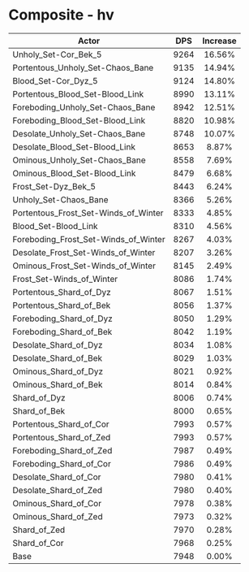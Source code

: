 # Composite - hv
| Actor | DPS | Increase |
|---|:---:|:---:|
|Unholy_Set-Cor_Bek_5|9264|16.56%|
|Portentous_Unholy_Set-Chaos_Bane|9135|14.94%|
|Blood_Set-Cor_Dyz_5|9124|14.80%|
|Portentous_Blood_Set-Blood_Link|8990|13.11%|
|Foreboding_Unholy_Set-Chaos_Bane|8942|12.51%|
|Foreboding_Blood_Set-Blood_Link|8820|10.98%|
|Desolate_Unholy_Set-Chaos_Bane|8748|10.07%|
|Desolate_Blood_Set-Blood_Link|8653|8.87%|
|Ominous_Unholy_Set-Chaos_Bane|8558|7.69%|
|Ominous_Blood_Set-Blood_Link|8479|6.68%|
|Frost_Set-Dyz_Bek_5|8443|6.24%|
|Unholy_Set-Chaos_Bane|8366|5.26%|
|Portentous_Frost_Set-Winds_of_Winter|8333|4.85%|
|Blood_Set-Blood_Link|8310|4.56%|
|Foreboding_Frost_Set-Winds_of_Winter|8267|4.03%|
|Desolate_Frost_Set-Winds_of_Winter|8207|3.26%|
|Ominous_Frost_Set-Winds_of_Winter|8145|2.49%|
|Frost_Set-Winds_of_Winter|8086|1.74%|
|Portentous_Shard_of_Dyz|8067|1.51%|
|Portentous_Shard_of_Bek|8056|1.37%|
|Foreboding_Shard_of_Dyz|8050|1.29%|
|Foreboding_Shard_of_Bek|8042|1.19%|
|Desolate_Shard_of_Dyz|8034|1.08%|
|Desolate_Shard_of_Bek|8029|1.03%|
|Ominous_Shard_of_Dyz|8021|0.92%|
|Ominous_Shard_of_Bek|8014|0.84%|
|Shard_of_Dyz|8006|0.74%|
|Shard_of_Bek|8000|0.65%|
|Portentous_Shard_of_Cor|7993|0.57%|
|Portentous_Shard_of_Zed|7993|0.57%|
|Foreboding_Shard_of_Zed|7987|0.49%|
|Foreboding_Shard_of_Cor|7986|0.49%|
|Desolate_Shard_of_Cor|7980|0.41%|
|Desolate_Shard_of_Zed|7980|0.40%|
|Ominous_Shard_of_Cor|7978|0.38%|
|Ominous_Shard_of_Zed|7973|0.32%|
|Shard_of_Zed|7970|0.28%|
|Shard_of_Cor|7968|0.25%|
|Base|7948|0.00%|
